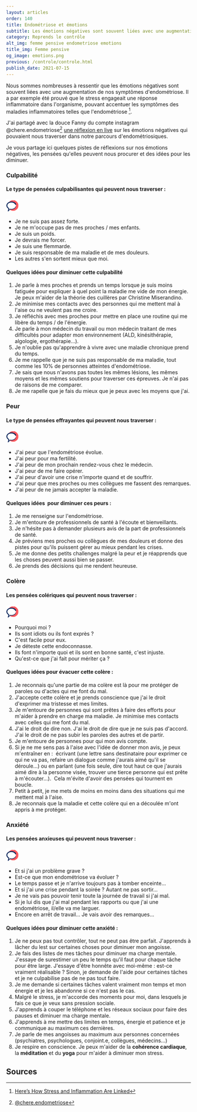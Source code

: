 ```yaml
---
layout: articles
order: 140
title: Endométriose et émotions
subtitle: Les émotions négatives sont souvent liées avec une augmentation de nos symptômes d’endométriose. Voici quelques pistes de réflexions sur nos émotions.
category: Reprends le contrôle
alt_img: femme pensive endometriose emotions
title_img: Femme pensive
og_image: emotions.png
previous: /controle/controle.html
publish_date: 2021-07-15
---
```


Nous sommes nombreuses à ressentir que les émotions négatives sont souvent liées avec une augmentation de nos symptômes d'endométriose. Il a par exemple été prouvé que le stress engageait une réponse inflammatoire dans l'organisme, pouvant accentuer les symptômes des maladies inflammatoires telles que l'endométriose [^inflammation].

J'ai partagé avec la douce Fanny du compte instagram @chere.endometriose[^fanny]  [une réflexion en live](https://www.instagram.com/p/CLU8qa0q7R1/) sur les émotions négatives qui pouvaient nous traverser dans notre parcours d'endométriosiques.

Je vous partage ici quelques pistes de réflexions sur nos émotions négatives, les pensées qu'elles peuvent nous procurer et des idées pour les diminuer.

### Culpabilité
#### Le type de pensées culpabilisantes qui peuvent nous traverser :
<div class="container">
  <img src="/assets/images/svg/icones/think.svg" width="35" height="35">
  <ul class="list-center">
    <li>Je ne suis pas assez forte.</li>
    <li>Je ne m'occupe pas de mes proches / mes enfants.</li>
    <li>Je suis un poids.</li>
    <li>Je devrais me forcer.</li>
    <li>Je suis une flemmarde.</li>
    <li>Je suis responsable de ma maladie et de mes douleurs.</li>
    <li>Les autres s'en sortent mieux que moi.</li>
  </ul>
</div>

#### Quelques idées pour diminuer cette culpabilité
1. Je parle à mes proches et prends un temps lorsque je suis moins fatiguée pour expliquer à quel point la maladie me vide de mon énergie. Je peux m'aider de la théorie des cuillères par Christine Miserandino.
2. Je minimise mes contacts avec des personnes qui me mettent mal à l'aise ou ne veulent pas me croire.
3. Je réfléchis avec mes proches pour mettre en place une routine qui me libère du temps / de l'énergie.
4. Je parle à mon médecin du travail ou mon médecin traitant de mes difficultés pour adapter mon environnement (ALD, kinésithérapie, algologie, ergothérapie…).
5. Je n'oublie pas qu'apprendre à vivre avec une maladie chronique prend du temps.
6. Je me rappelle que je ne suis pas responsable de ma maladie, tout comme les 10% de personnes atteintes d'endométriose.
7. Je sais que nous n'avons pas toutes les mêmes lésions, les mêmes moyens et les mêmes soutiens pour traverser ces épreuves. Je n'ai pas de raisons de me comparer.
8. Je me rapelle que je fais du mieux que je peux avec les moyens que j'ai.

### Peur
#### Le type de pensées effrayantes qui peuvent nous traverser :
<div class="container">
  <img src="/assets/images/svg/icones/think.svg" width="35" height="35">
  <ul class="list-center">
    <li>J'ai peur que l'endométriose évolue.</li>
    <li>J'ai peur pour ma fertilité.</li>
    <li>J'ai peur de mon prochain rendez-vous chez le médecin.</li>
    <li>J'ai peur de me faire opérer.</li>
    <li>J'ai peur d'avoir une crise n'importe quand et de souffrir.</li>
    <li>J'ai peur que mes proches ou mes collègues me fassent des remarques.</li>
    <li>J'ai peur de ne jamais accepter la maladie.</li>
  </ul>
</div>

#### Quelques idées  pour diminuer ces peurs :
1. Je me renseigne sur l'endométriose.
2. Je m'entoure de professionnels de santé à l'écoute et bienveillants.
3. Je n'hésite pas à demander plusieurs avis de la part de professionnels de santé.
4. Je préviens mes proches ou collègues de mes douleurs et donne des pistes pour qu'ils puissent gérer au mieux pendant les crises.
5. Je me donne des petits challenges malgré la peur et je réapprends que les choses peuvent aussi bien se passer.
6. Je prends des décisions qui me rendent heureuse.

### Colère
#### Les pensées colériques qui peuvent nous traverser :
<div class="container">
  <img src="/assets/images/svg/icones/think.svg" width="35" height="35">
  <ul class="list-center">
    <li>Pourquoi moi ?</li>
    <li>Ils sont idiots ou ils font exprès ?</li>
    <li>C'est facile pour eux.</li>
    <li>Je déteste cette endoconnasse.</li>
    <li>Ils font n'importe quoi et ils sont en bonne santé, c'est injuste.</li>
    <li>Qu'est-ce que j'ai fait pour mériter ça ?</li>
  </ul>
</div>

#### Quelques idées pour évacuer cette colère :
1. Je reconnais qu'une partie de ma colère est là pour me protéger de paroles ou d'actes qui me font du mal.
2. J'accepte cette colère et je prends conscience que j'ai le droit d'exprimer ma tristesse et mes limites.
3. Je m'entoure de personnes qui sont prêtes à faire des efforts pour m'aider à prendre en charge ma maladie. Je minimise mes contacts avec celles qui me font du mal.
4. J'ai le droit de dire non. J'ai le droit de dire que je ne suis pas d'accord. J'ai le droit de ne pas subir les paroles des autres et de partir.
5. Je m'entoure de personnes pour qui mon avis compte.
6. Si je ne me sens pas à l'aise avec l'idée de donner mon avis, je peux m'entraîner en :  écrivant (une lettre sans destinataire pour exprimer ce qui ne va pas, refaire un dialogue comme j'aurais aimé qu'il se déroule…) ou en parlant (une fois seule, dire tout haut ce que j'aurais aimé dire à la personne visée, trouver une tierce personne qui est prête à m'écouter…).  Cela m'évite d'avoir des pensées qui tournent en boucle.
7. Petit à petit, je me mets de moins en moins dans des situations qui me mettent mal à l'aise.
8. Je reconnais que la maladie et cette colère qui en a découlée m'ont appris à me protéger.

### Anxiété
#### Les pensées anxieuses qui peuvent nous traverser :
<div class="container">
  <img src="/assets/images/svg/icones/think.svg" width="35" height="35">
  <ul class="list-center">
    <li>Et si j'ai un problème grave ?</li>
    <li>Est-ce que mon endométriose va évoluer ?</li>
    <li>Le temps passe et je n'arrive toujours pas à tomber enceinte…</li>
    <li>Et si j'ai une crise pendant la soirée ? Autant ne pas sortir…</li>
    <li>Je ne vais pas pouvoir tenir toute la journée de travail si j'ai mal.</li>
    <li>Si je lui dis que j'ai mal pendant les rapports ou que j'ai une endométriose, il/elle va me larguer.</li>
    <li>Encore en arrêt de travail… Je vais avoir des remarques…</li>
  </ul>
</div>

#### Quelques idées pour diminuer cette anxiété :
1. Je ne peux pas tout contrôler, tout ne peut pas être parfait. J'apprends à lâcher du lest sur certaines choses pour diminuer mon angoisse.
2. Je fais des listes de mes tâches pour diminuer ma charge mentale. J'essaye de surestimer un peu le temps qu'il faut pour chaque tâche pour être large. J'essaye d'être honnête avec moi-même : est-ce vraiment réalisable ? Sinon, je demande de l'aide pour certaines tâches et je ne culpabilise pas de ne pas tout faire.
3. Je me demande si certaines tâches valent vraiment mon temps et mon énergie et je les abandonne si ce n'est pas le cas.
4. Malgré le stress, je m'accorde des moments pour moi, dans lesquels je fais ce que je veux sans pression sociale.
5. J'apprends à couper le téléphone et les réseaux sociaux pour faire des pauses et diminuer ma charge mentale.
6. J'apprends à me mettre des limites en temps, énergie et patience et je communique au maximum ces dernières.
7. Je parle de mes angoisses au maximum aux personnes concernées (psychiatres, psychologues, conjoint.e, collègues, médecins…)
8. Je respire en conscience. Je peux m'aider de la **cohérence cardiaque**, la **méditation** et du **yoga** pour m'aider à diminuer mon stress.

## Sources
[^inflammation]: [Here’s How Stress and Inflammation Are Linked](https://www.everydayhealth.com/wellness/united-states-of-stress/link-between-stress-inflammation/)
[^fanny]: [@chere.endometriose](https://www.instagram.com/chere.endometriose/)